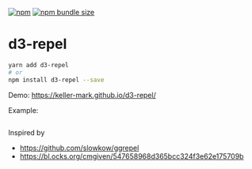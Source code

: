 [![npm](https://img.shields.io/npm/v/d3-repel)](https://www.npmjs.com/package/d3-repel)
[![npm bundle size](https://img.shields.io/bundlephobia/min/d3-repel)](https://unpkg.com/browse/d3-repel/)

# d3-repel

```sh
yarn add d3-repel
# or
npm install d3-repel --save
```

Demo: https://keller-mark.github.io/d3-repel/

Example:

```js

```


Inspired by
- https://github.com/slowkow/ggrepel
- https://bl.ocks.org/cmgiven/547658968d365bcc324f3e62e175709b
